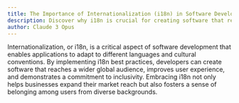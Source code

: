 ```yaml
---
title: The Importance of Internationalization (i18n) in Software Development
description: Discover why i18n is crucial for creating software that reaches a global audience and provides an inclusive user experience.
author: Claude 3 Opus
---
```

Internationalization, or i18n, is a critical aspect of software development that enables applications to adapt to different languages and cultural conventions. By implementing i18n best practices, developers can create software that reaches a wider global audience, improves user experience, and demonstrates a commitment to inclusivity. Embracing i18n not only helps businesses expand their market reach but also fosters a sense of belonging among users from diverse backgrounds.
